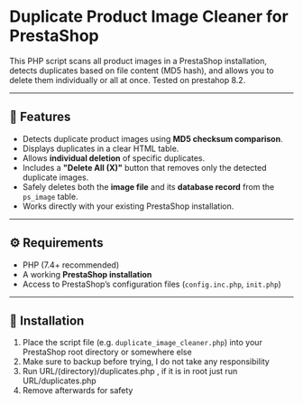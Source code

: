 # Duplicate Product Image Cleaner for PrestaShop

This PHP script scans all product images in a PrestaShop installation, detects duplicates based on file content (MD5 hash), and allows you to delete them individually or all at once. Tested on prestahop 8.2.

---

## 🚀 Features

- Detects duplicate product images using **MD5 checksum comparison**.
- Displays duplicates in a clear HTML table.
- Allows **individual deletion** of specific duplicates.
- Includes a **"Delete All (X)"** button that removes only the detected duplicate images.
- Safely deletes both the **image file** and its **database record** from the `ps_image` table.
- Works directly with your existing PrestaShop installation.

---

## ⚙️ Requirements

- PHP (7.4+ recommended)
- A working **PrestaShop installation**
- Access to PrestaShop’s configuration files (`config.inc.php`, `init.php`)

---

## 📂 Installation

1. Place the script file (e.g. `duplicate_image_cleaner.php`) into your PrestaShop root directory or somewhere else
2. Make sure to backup before trying, I do not take any responsibility
3. Run URL/(directory)/duplicates.php , if it is in root just run URL/duplicates.php
4. Remove afterwards for safety
